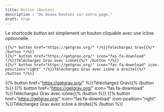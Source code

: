 ```yaml
---
title: Button (Bouton)
description : "De beaux boutons sur votre page."
draft: true
---
```


Le shortcode *button* est simplement un bouton cliquable avec une icône optionnelle.

```
{{%/* button href="https://getgrav.org/" */%}}Téléchargez Grav{{%/* /button */%}}
{{%/* button href="https://getgrav.org/" icon="fas fa-download" */%}}Téléchargez Grav avec icône{{%/* /button */%}}
{{%/* button href="https://getgrav.org/" icon="fas fa-download" icon-position="right" */%}}Téléchargez Grav avec icône à droite{{%/* /button */%}}
```

{{% button href="https://getgrav.org/" %}}Téléchargez Grav{{% /button %}}
{{% button href="https://getgrav.org/" icon="fas fa-download" %}}Téléchargez Grav avec icône{{% /button %}}
{{% button href="https://getgrav.org/" icon="fas fa-download" icon-position="right" %}}Téléchargez Grav avec icône à droite{{% /button %}}
